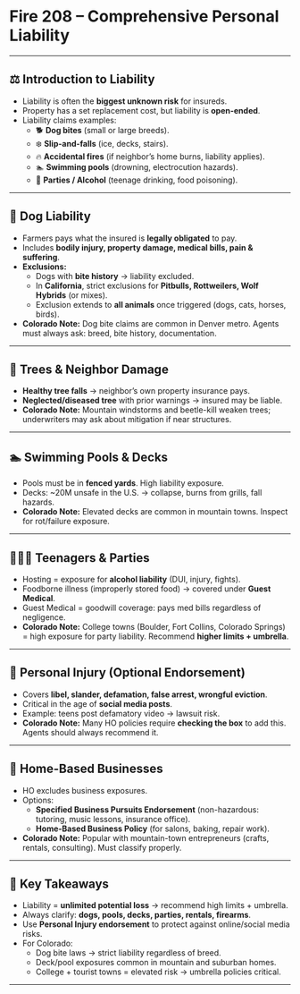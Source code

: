 # Fire 208 – Comprehensive Personal Liability

---

## ⚖️ Introduction to Liability

- Liability is often the **biggest unknown risk** for insureds.  
- Property has a set replacement cost, but liability is **open-ended**.  
- Liability claims examples:  
  - 🐕 **Dog bites** (small or large breeds).  
  - ❄️ **Slip-and-falls** (ice, decks, stairs).  
  - 🔥 **Accidental fires** (if neighbor’s home burns, liability applies).  
  - 🏊 **Swimming pools** (drowning, electrocution hazards).  
  - 🎉 **Parties / Alcohol** (teenage drinking, food poisoning).  

---

## 🐶 Dog Liability

- Farmers pays what the insured is **legally obligated** to pay.  
- Includes **bodily injury, property damage, medical bills, pain & suffering**.  
- **Exclusions:**  
  - Dogs with **bite history** → liability excluded.  
  - In **California**, strict exclusions for **Pitbulls, Rottweilers, Wolf Hybrids** (or mixes).  
  - Exclusion extends to **all animals** once triggered (dogs, cats, horses, birds).  
- **Colorado Note:** Dog bite claims are common in Denver metro. Agents must always ask: breed, bite history, documentation.  

---

## 🌲 Trees & Neighbor Damage

- **Healthy tree falls** → neighbor’s own property insurance pays.  
- **Neglected/diseased tree** with prior warnings → insured may be liable.  
- **Colorado Note:** Mountain windstorms and beetle-kill weaken trees; underwriters may ask about mitigation if near structures.  

---

## 🏊 Swimming Pools & Decks

- Pools must be in **fenced yards**. High liability exposure.  
- Decks: ~20M unsafe in the U.S. → collapse, burns from grills, fall hazards.  
- **Colorado Note:** Elevated decks are common in mountain towns. Inspect for rot/failure exposure.  

---

## 👨‍👩‍👦 Teenagers & Parties

- Hosting = exposure for **alcohol liability** (DUI, injury, fights).  
- Foodborne illness (improperly stored food) → covered under **Guest Medical**.  
- Guest Medical = goodwill coverage: pays med bills regardless of negligence.  
- **Colorado Note:** College towns (Boulder, Fort Collins, Colorado Springs) = high exposure for party liability. Recommend **higher limits + umbrella**.  

---

## 📱 Personal Injury (Optional Endorsement)

- Covers **libel, slander, defamation, false arrest, wrongful eviction**.  
- Critical in the age of **social media posts**.  
- Example: teens post defamatory video → lawsuit risk.  
- **Colorado Note:** Many HO policies require **checking the box** to add this. Agents should always recommend it.  

---

## 💼 Home-Based Businesses

- HO excludes business exposures.  
- Options:  
  - **Specified Business Pursuits Endorsement** (non-hazardous: tutoring, music lessons, insurance office).  
  - **Home-Based Business Policy** (for salons, baking, repair work).  
- **Colorado Note:** Popular with mountain-town entrepreneurs (crafts, rentals, consulting). Must classify properly.  

---

## 📌 Key Takeaways

- Liability = **unlimited potential loss** → recommend high limits + umbrella.  
- Always clarify: **dogs, pools, decks, parties, rentals, firearms**.  
- Use **Personal Injury endorsement** to protect against online/social media risks.  
- For Colorado:  
  - Dog bite laws → strict liability regardless of breed.  
  - Deck/pool exposures common in mountain and suburban homes.  
  - College + tourist towns = elevated risk → umbrella policies critical.  

---
